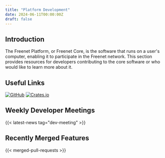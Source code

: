 ```yaml
---
title: "Platform Development"
date: 2024-06-11T00:00:00Z
draft: false
---
```


## Introduction

The Freenet Platform, or Freenet Core, is the software that runs on a user's computer, enabling it
to participate in the Freenet network. This section provides resources for developers contributing
to the core software or who would like to learn more about it.

## Useful Links

[![GitHub](https://img.shields.io/badge/GitHub-freenet--core-blue?logo=github)](https://github.com/freenet/freenet-core)
[![Crates.io](https://img.shields.io/badge/Crates.io-freenet-orange?logo=rust)](https://crates.io/crates/freenet)

## Weekly Developer Meetings

{{< latest-news tag="dev-meeting" >}}

## Recently Merged Features

{{< merged-pull-requests >}}
